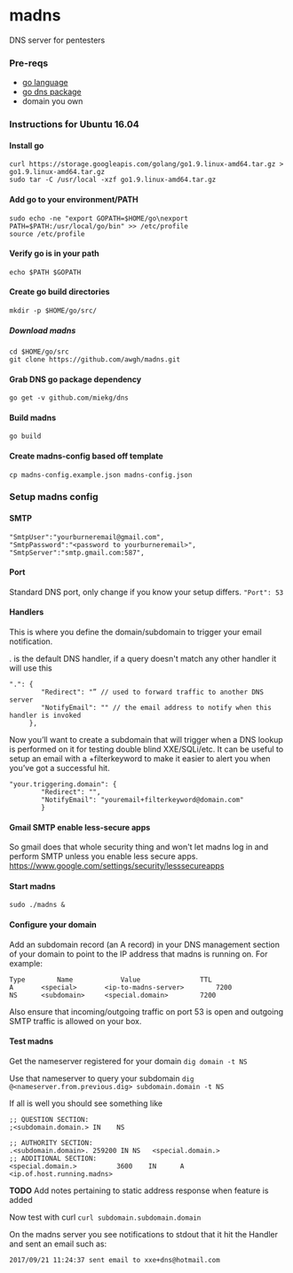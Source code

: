 # madns
DNS server for pentesters

### Pre-reqs
 - [go language](https://golang.org/)
 - [go dns package](https://github.com/miekg/dns)
 - domain you own

### Instructions for Ubuntu 16.04

#### Install go
```
curl https://storage.googleapis.com/golang/go1.9.linux-amd64.tar.gz > go1.9.linux-amd64.tar.gz
sudo tar -C /usr/local -xzf go1.9.linux-amd64.tar.gz
```
#### Add go to your environment/PATH
```
sudo echo -ne "export GOPATH=$HOME/go\nexport PATH=$PATH:/usr/local/go/bin" >> /etc/profile
source /etc/profile
```
#### Verify go is in your path
`echo $PATH $GOPATH`

#### Create go build directories
`mkdir -p $HOME/go/src/`

##### Download madns
```
cd $HOME/go/src
git clone https://github.com/awgh/madns.git
```
#### Grab DNS go package dependency
`go get -v github.com/miekg/dns`

#### Build madns
`go build`

#### Create madns-config based off template
`cp madns-config.example.json madns-config.json`

### Setup madns config

#### SMTP
```
"SmtpUser":"yourburneremail@gmail.com",
"SmtpPassword":"<password to yourburneremail>",
"SmtpServer":"smtp.gmail.com:587",
```
#### Port
Standard DNS port, only change if you know your setup differs.
`"Port": 53`

#### Handlers
This is where you define the domain/subdomain to trigger your email notification.

. is the default DNS handler, if a query doesn't match any other handler it will use this 

```
".": {
        "Redirect": "” // used to forward traffic to another DNS server
        "NotifyEmail": "" // the email address to notify when this handler is invoked
     },
```
Now you’ll want to create a subdomain that will trigger when a DNS lookup is performed on it for testing double blind XXE/SQLi/etc. It can be useful to setup an email with a +filterkeyword to make it easier to alert you when you’ve got a successful hit.
```
"your.triggering.domain": { 
        "Redirect": "",
        "NotifyEmail": "youremail+filterkeyword@domain.com"
        }
```
#### Gmail SMTP enable less-secure apps
So gmail does that whole security thing and won't let madns log in and
perform SMTP unless you enable less secure apps. https://www.google.com/settings/security/lesssecureapps

#### Start madns
`sudo ./madns &`

#### Configure your domain
Add an subdomain record (an A record) in your DNS management section of your domain to point to the IP address that madns is running on. For example:

```
Type		Name			Value				TTL
A		<special>		<ip-to-madns-server>		7200
NS		<subdomain>		<special.domain>		7200
```
Also ensure that incoming/outgoing traffic on port 53 is open and outgoing SMTP traffic is allowed on your box.

#### Test madns
Get the nameserver registered for your domain
`dig domain -t NS   `

Use that nameserver to query your subdomain
`dig @<nameserver.from.previous.dig> subdomain.domain -t NS`

If all is well you should see something like
```
;; QUESTION SECTION:
;<subdomain.domain.> IN    NS

;; AUTHORITY SECTION:
.<subdomain.domain>. 259200 IN NS   <special.domain.>
;; ADDITIONAL SECTION:
<special.domain.>          3600    IN      A       <ip.of.host.running.madns>
```
**TODO** Add notes pertaining to static address response when feature is added

Now test with curl
`curl subdomain.subdomain.domain`

On the madns server you see notifications to stdout that it hit the Handler and sent an email such as:

`2017/09/21 11:24:37 sent email to xxe+dns@hotmail.com`

   


